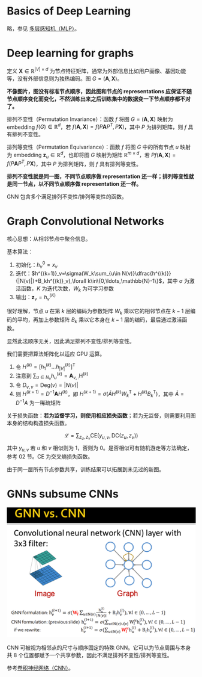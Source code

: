 # Basics of Deep Learning

略，参见 [多层感知机（MLP）](Dive%20into%20Deep%20Learning/Dive%20into%20Deep%20Learning.md#多层感知机（MLP）)。

# Deep learning for graphs

定义 $\mathbf{X}\in\mathbb{R}^{|V|\times d}$ 为节点特征矩阵，通常为外部信息比如用户画像、基因功能等，没有外部信息则为独热编码。图 $G=(\mathbf{A},\mathbf{X})$。

**不像图片，图没有标准节点顺序，因此图和节点的 representations 应保证不随节点顺序变化而变化，不然训练出来之后训练集中的数据变一下节点顺序都不对了。**

排列不变性（Permutation Invariance）：函数 $f$ 将图 $G=(\mathbf{A},\mathbf{X})$ 映射为 embedding $f (G)\in \mathbb{R}^d$，若 $f (\mathbf{A},\mathbf{X})=f (P\mathbf{A}P^T, P\mathbf{X})$，其中 $P$ 为排列矩阵，则 $f$ 具有排列不变性。

排列等变性（Permutation Equivariance）：函数 $f$ 将图 $G$ 中的所有节点 $u$ 映射为 embedding $\mathbf{z}_u \in \mathbb{R}^d$，也即将图 $G$ 映射为矩阵 $\mathbb{R}^{m\times d}$，若 $Pf (\mathbf{A},\mathbf{X})=f (P\mathbf{A}P^T, P\mathbf{X})$，其中 $P$ 为排列矩阵，则 $f$ 具有排列等变性。

**排列不变性就是同一图，不同节点顺序做 representation 还一样；排列等变性就是同一节点，以不同节点顺序做 representation 还一样。**

GNN 包含多个满足排列不变性/排列等变性的函数。

# Graph Convolutional Networks

核心思想：从相邻节点中聚合信息。

基本算法：
1. 初始化：$h_{v}^{0}=x_{v}$
2. 迭代：$h^{(k+1)}_v=\sigma(W_k\sum_{u\in N(v)}\dfrac{h^{(k)}}{|N(v)|}+B_kh^{(k)}_v),\forall k\in\{0,\ldots,\mathbb{N}-1\}$，其中 $\sigma$ 为激活函数，$K$ 为迭代次数，$W_k$ 为可学习参数
3. 输出：$\mathbf{z}_v=h_v^{(K)}$

很好理解，节点 $u$ 在第 $k$ 层的编码为参数矩阵 $W_k$ 乘以它的相邻节点在 $k-1$ 层编码的平均，再加上参数矩阵 $B_k$ 乘以它本身在 $k-1$ 层的编码，最后通过激活函数。

显然此法顺序无关，因此满足排列不变性/排列等变性。

我们需要把算法矩阵化以适应 GPU 运算。

1. 令 $H^{(k)}=[h_{1}^{(k)}...h_{|V|}^{(k)}]^{\text{T}}$
2. 注意到 $\sum_{u\in N_v}h_{u}^{(k)}=\mathbf{A}_{v,:}\mathop{\text{H}}^{(k)}$
3. 令 $D_{v,v}=\text{Deg}(v)=|N(v)|$
4. 则 $H^{(k+1)}=D^{-1}\mathbf{A}H^{(k)}$，即 $H^{(k+1)}=\sigma(\tilde{A}H^{(k)}W_k^{\text{T}}+H^{(k)}B_k^{\text{T}})$，其中 $\tilde{A}=D^{-1}A$ 为一稀疏矩阵

关于损失函数：**若为监督学习，则使用相应损失函数**；若为无监督，则需要利用图本身的结构构造损失函数。

$$
\mathcal{L}=\sum_{z_u,z_v}\mathrm{CE}(y_{u,v},\mathrm{DC}(z_u,z_v))
$$
其中 $y_{u,v}$ 若 $u$ 和 $v$ 相似则为 1，否则为 0。是否相似可有随机游走等方法确定，参考 02 节。$\text{CE}$ 为交叉熵损失函数。

由于同一层所有节点参数共享，训练结果可以拓展到未见过的新图。

# GNNs subsume CNNs

![](assets/Pasted%20image%2020230301172116.png)

CNN 可被视为相邻点的尺寸与顺序固定的特殊 GNN。它可以为节点周围与本身共 8 个位置都赋予一个共享参数，因此不满足排列不变性/排列等变性。

参考[卷积神经网络（CNN）](Dive%20into%20Deep%20Learning/Dive%20into%20Deep%20Learning.md#卷积神经网络（CNN）)。